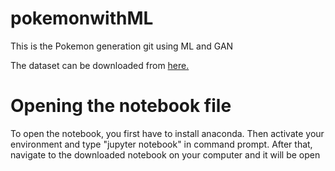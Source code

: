 # pokemonwithML
This is the Pokemon generation git using ML and GAN

The dataset can be downloaded from <a href="https://drive.google.com/file/d/1KzXwUUrnNgOKvQSC2IeJZ1BYxVEqDvwT/view"> here. </a>

<h1> Opening the notebook file</h1> 
 
<p> To open the notebook, you first have to install anaconda. Then activate your environment and type "jupyter notebook" in command prompt. After that, navigate to the downloaded notebook on your computer and it will be open</p>

